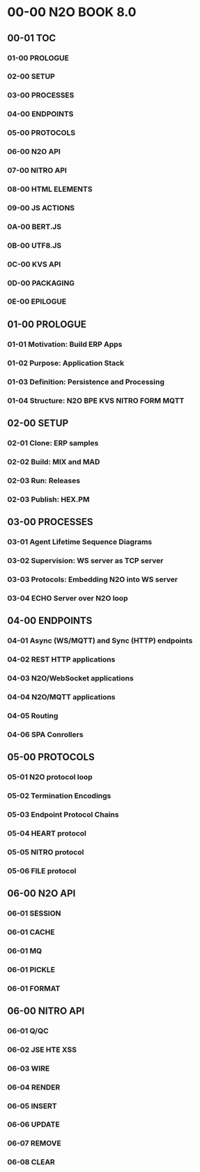  # 00-00 N2O BOOK 8.0

 ## 00-01 TOC
### 01-00 PROLOGUE
### 02-00 SETUP
### 03-00 PROCESSES
### 04-00 ENDPOINTS
### 05-00 PROTOCOLS
### 06-00 N2O API
### 07-00 NITRO API
### 08-00 HTML ELEMENTS
### 09-00 JS ACTIONS
### 0A-00 BERT.JS
### 0B-00 UTF8.JS
### 0C-00 KVS API
### 0D-00 PACKAGING
### 0E-00 EPILOGUE

 ## 01-00 PROLOGUE
### 01-01 Motivation: Build ERP Apps
### 01-02 Purpose: Application Stack
### 01-03 Definition: Persistence and Processing
### 01-04 Structure: N2O BPE KVS NITRO FORM MQTT

 ## 02-00 SETUP
### 02-01 Clone: ERP samples
### 02-02 Build: MIX and MAD
### 02-03 Run: Releases
### 02-03 Publish: HEX.PM

 ## 03-00 PROCESSES
### 03-01 Agent Lifetime Sequence Diagrams
### 03-02 Supervision: WS server as TCP server
### 03-03 Protocols: Embedding N2O into WS server
### 03-04 ECHO Server over N2O loop

 ## 04-00 ENDPOINTS
### 04-01 Async (WS/MQTT) and Sync (HTTP) endpoints
### 04-02 REST HTTP applications
### 04-03 N2O/WebSocket applications
### 04-04 N2O/MQTT applications
### 04-05 Routing
### 04-06 SPA Conrollers

 ## 05-00 PROTOCOLS
### 05-01 N2O protocol loop
### 05-02 Termination Encodings
### 05-03 Endpoint Protocol Chains
### 05-04 HEART protocol
### 05-05 NITRO protocol
### 05-06 FILE protocol

 ## 06-00 N2O API
### 06-01 SESSION
### 06-01 CACHE
### 06-01 MQ
### 06-01 PICKLE
### 06-01 FORMAT

 ## 06-00 NITRO API
### 06-01 Q/QC
### 06-02 JSE HTE XSS
### 06-03 WIRE
### 06-04 RENDER
### 06-05 INSERT
### 06-06 UPDATE
### 06-07 REMOVE
### 06-08 CLEAR

